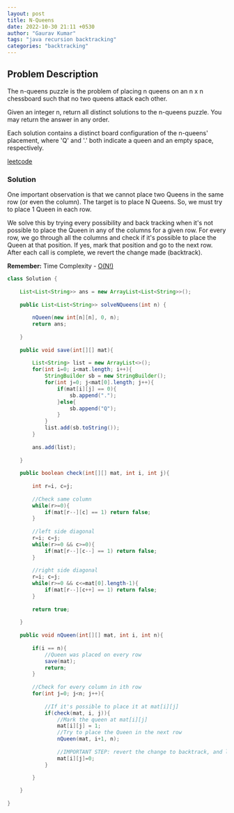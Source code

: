 ```yaml
---
layout: post
title: N-Queens
date: 2022-10-30 21:11 +0530
author: "Gaurav Kumar"
tags: "java recursion backtracking"
categories: "backtracking"
---
```


## Problem Description

The n-queens puzzle is the problem of placing n queens on an n x n chessboard such that no two queens attack each other.  

Given an integer n, return all distinct solutions to the n-queens puzzle. You may return the answer in any order.  

Each solution contains a distinct board configuration of the n-queens' placement, where 'Q' and '.' both indicate a queen and an empty space, respectively.  

[leetcode](https://leetcode.com/problems/n-queens/)

### Solution

One important observation is that we cannot place two Queens in the same row (or even the column). The target is to place N Queens. So, we must try to place 1 Queen in each row.  

We solve this by trying every possibility and back tracking when it's not possible to place the Queen in any of the columns for a given row. For every row, we go through all the columns and check if it's possible to place the Queen at that position. If yes, mark that position and go to the next row. After each call is complete, we revert the change made (backtrack).  

__Remember:__
Time Complexity - [O(N!)](https://github.com/rayenebech/N-Queens/blob/master/Time%20Complexity%20Analysis.md)

```java
class Solution {
    
    List<List<String>> ans = new ArrayList<List<String>>();
    
    public List<List<String>> solveNQueens(int n) {
        
        nQueen(new int[n][n], 0, n);
        return ans;
            
    }
    
    public void save(int[][] mat){
        
        List<String> list = new ArrayList<>();
        for(int i=0; i<mat.length; i++){
            StringBuilder sb = new StringBuilder();
            for(int j=0; j<mat[0].length; j++){
                if(mat[i][j] == 0){
                    sb.append(".");
                }else{
                    sb.append("Q");
                }
            }
            list.add(sb.toString());
        }
        
        ans.add(list);
        
    }
    
    public boolean check(int[][] mat, int i, int j){
        
        int r=i, c=j;
        
        //Check same column
        while(r>=0){
            if(mat[r--][c] == 1) return false;
        }
        
        //left side diagonal
        r=i; c=j;
        while(r>=0 && c>=0){
            if(mat[r--][c--] == 1) return false;
        }
            
        //right side diagonal
        r=i; c=j;
        while(r>=0 && c<=mat[0].length-1){
            if(mat[r--][c++] == 1) return false;
        }
        
        return true;
        
    }
    
    public void nQueen(int[][] mat, int i, int n){
        
        if(i == n){
            //Queen was placed on every row
            save(mat);
            return;
        }
        
        //Check for every column in ith row
        for(int j=0; j<n; j++){
            
            //If it's possible to place it at mat[i][j]
            if(check(mat, i, j)){
                //Mark the queen at mat[i][j]
                mat[i][j] = 1;
                //Try to place the Queen in the next row
                nQueen(mat, i+1, n);
                
                //IMPORTANT STEP: revert the change to backtrack, and look for other ways
                mat[i][j]=0; 
            }

        }
        
    }
    
}
```
